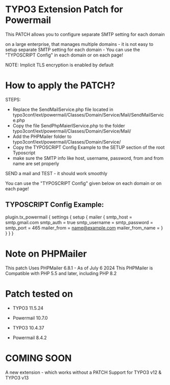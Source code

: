 # TYPO3 Extension Patch for Powermail

This PATCH  allows you to configure separate SMTP setting for each domain

on a large enterprise, that manages multiple domains
    - it is not easy to setup separate SMTP setting for each domain
    - You can use the "TYPOSCRIPT Config" in each domain or on each page!

NOTE: Implicit TLS encryption is enabled by default

# How to apply the PATCH?

STEPS:

* Replace the SendMailService.php file located in typo3conf/ext/powermail/Classes/Domain/Service/Mail/SendMailService.php
* Copy the file SendPhpMaierlService.php to the folder typo3conf/ext/powermail/Classes/Domain/Service/Mail/
* Add the PHPMailer folder to typo3conf/ext/powermail/Classes/Domain/Service/
* Copy the TYPOSCRIPT Config Example to the SETUP section of the root Typoscript
* make sure the SMTP info like host, username, password, from and from name are set properly

SEND a mail and TEST - it should work smoothly

You can use the "TYPOSCRIPT Config" given below on each domain or on each page!

## TYPOSCRIPT Config Example:

plugin.tx_powermail {
    settings {
        setup {
            mailer {
                smtp_host = smtp.gmail.com
                smtp_auth = true
                smtp_username = 
                smtp_password = 
                smtp_port = 465
                mailer_from = name@example.com
                mailer_from_name = 
            }
        }
    }
}

# Note on PHPMailer

This patch Uses PHPMailer 6.8.1 - As of July 6 2024
This PHPMailer is Compatible with PHP 5.5 and later, including PHP 8.2

# Patch tested on

* TYPO3 11.5.24
* Powermail 10.7.0

* TYPO3 10.4.37
* Powermail 8.4.2

# COMING SOON
A new extension - which works without a PATCH
Support for TYPO3 v12 & TYPO3 v13